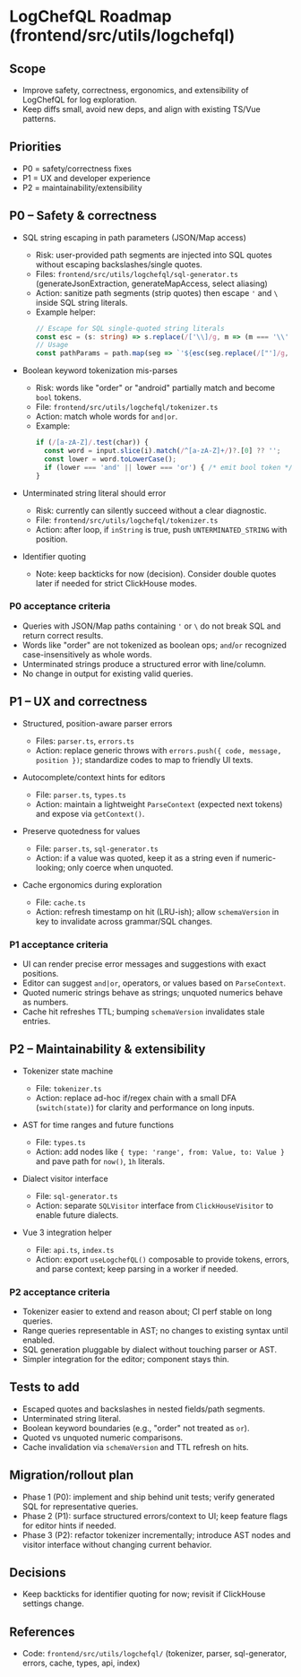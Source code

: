 # LogChefQL Roadmap (frontend/src/utils/logchefql)

## Scope
- Improve safety, correctness, ergonomics, and extensibility of LogChefQL for log exploration.
- Keep diffs small, avoid new deps, and align with existing TS/Vue patterns.

## Priorities
- P0 = safety/correctness fixes
- P1 = UX and developer experience
- P2 = maintainability/extensibility

## P0 – Safety & correctness
- SQL string escaping in path parameters (JSON/Map access)
  - Risk: user-provided path segments are injected into SQL quotes without escaping backslashes/single quotes.
  - Files: `frontend/src/utils/logchefql/sql-generator.ts` (generateJsonExtraction, generateMapAccess, select aliasing)
  - Action: sanitize path segments (strip quotes) then escape `'` and `\` inside SQL string literals.
  - Example helper:
    ```ts
    // Escape for SQL single-quoted string literals
    const esc = (s: string) => s.replace(/['\\]/g, m => (m === '\\' ? '\\\\' : "''"));
    // Usage
    const pathParams = path.map(seg => `'${esc(seg.replace(/["']/g, ''))}'`).join(', ');
    ```

- Boolean keyword tokenization mis-parses
  - Risk: words like "order" or "android" partially match and become `bool` tokens.
  - File: `frontend/src/utils/logchefql/tokenizer.ts`
  - Action: match whole words for `and|or`.
  - Example:
    ```ts
    if (/[a-zA-Z]/.test(char)) {
      const word = input.slice(i).match(/^[a-zA-Z]+/)?.[0] ?? '';
      const lower = word.toLowerCase();
      if (lower === 'and' || lower === 'or') { /* emit bool token */ }
    }
    ```

- Unterminated string literal should error
  - Risk: currently can silently succeed without a clear diagnostic.
  - File: `frontend/src/utils/logchefql/tokenizer.ts`
  - Action: after loop, if `inString` is true, push `UNTERMINATED_STRING` with position.

- Identifier quoting
  - Note: keep backticks for now (decision). Consider double quotes later if needed for strict ClickHouse modes.

### P0 acceptance criteria
- Queries with JSON/Map paths containing `'` or `\` do not break SQL and return correct results.
- Words like "order" are not tokenized as boolean ops; `and`/`or` recognized case-insensitively as whole words.
- Unterminated strings produce a structured error with line/column.
- No change in output for existing valid queries.

## P1 – UX and correctness
- Structured, position-aware parser errors
  - Files: `parser.ts`, `errors.ts`
  - Action: replace generic throws with `errors.push({ code, message, position })`; standardize codes to map to friendly UI texts.

- Autocomplete/context hints for editors
  - File: `parser.ts`, `types.ts`
  - Action: maintain a lightweight `ParseContext` (expected next tokens) and expose via `getContext()`.

- Preserve quotedness for values
  - File: `parser.ts`, `sql-generator.ts`
  - Action: if a value was quoted, keep it as a string even if numeric-looking; only coerce when unquoted.

- Cache ergonomics during exploration
  - File: `cache.ts`
  - Action: refresh timestamp on hit (LRU-ish); allow `schemaVersion` in key to invalidate across grammar/SQL changes.

### P1 acceptance criteria
- UI can render precise error messages and suggestions with exact positions.
- Editor can suggest `and|or`, operators, or values based on `ParseContext`.
- Quoted numeric strings behave as strings; unquoted numerics behave as numbers.
- Cache hit refreshes TTL; bumping `schemaVersion` invalidates stale entries.

## P2 – Maintainability & extensibility
- Tokenizer state machine
  - File: `tokenizer.ts`
  - Action: replace ad-hoc if/regex chain with a small DFA (`switch(state)`) for clarity and performance on long inputs.

- AST for time ranges and future functions
  - File: `types.ts`
  - Action: add nodes like `{ type: 'range', from: Value, to: Value }` and pave path for `now()`, `1h` literals.

- Dialect visitor interface
  - File: `sql-generator.ts`
  - Action: separate `SQLVisitor` interface from `ClickHouseVisitor` to enable future dialects.

- Vue 3 integration helper
  - File: `api.ts`, `index.ts`
  - Action: export `useLogchefQL()` composable to provide tokens, errors, and parse context; keep parsing in a worker if needed.

### P2 acceptance criteria
- Tokenizer easier to extend and reason about; CI perf stable on long queries.
- Range queries representable in AST; no changes to existing syntax until enabled.
- SQL generation pluggable by dialect without touching parser or AST.
- Simpler integration for the editor; component stays thin.

## Tests to add
- Escaped quotes and backslashes in nested fields/path segments.
- Unterminated string literal.
- Boolean keyword boundaries (e.g., "order" not treated as `or`).
- Quoted vs unquoted numeric comparisons.
- Cache invalidation via `schemaVersion` and TTL refresh on hits.

## Migration/rollout plan
- Phase 1 (P0): implement and ship behind unit tests; verify generated SQL for representative queries.
- Phase 2 (P1): surface structured errors/context to UI; keep feature flags for editor hints if needed.
- Phase 3 (P2): refactor tokenizer incrementally; introduce AST nodes and visitor interface without changing current behavior.

## Decisions
- Keep backticks for identifier quoting for now; revisit if ClickHouse settings change.

## References
- Code: `frontend/src/utils/logchefql/` (tokenizer, parser, sql-generator, errors, cache, types, api, index)
